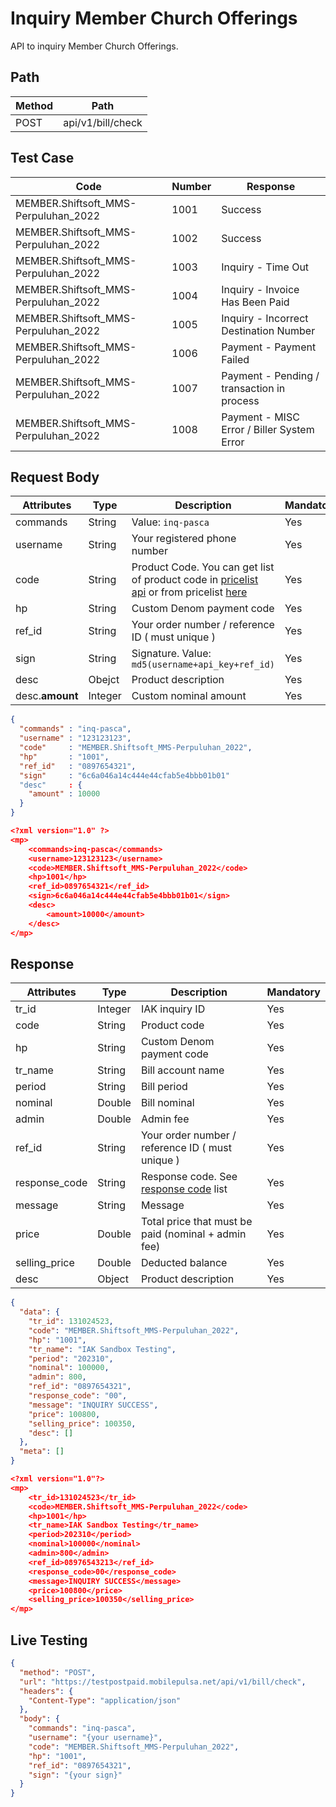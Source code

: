 # Inquiry Member Church Offerings

API to inquiry Member Church Offerings.

## Path

Method | Path 
---------|----------
 POST | api/v1/bill/check

## Test Case

Code | Number | Response 
---------|----------|---------
MEMBER.Shiftsoft_MMS-Perpuluhan_2022 | 1001 | Success
MEMBER.Shiftsoft_MMS-Perpuluhan_2022 | 1002 | Success
MEMBER.Shiftsoft_MMS-Perpuluhan_2022 | 1003 | Inquiry - Time Out
MEMBER.Shiftsoft_MMS-Perpuluhan_2022 | 1004 | Inquiry - Invoice Has Been Paid
MEMBER.Shiftsoft_MMS-Perpuluhan_2022 | 1005 | Inquiry - Incorrect Destination Number
MEMBER.Shiftsoft_MMS-Perpuluhan_2022 | 1006 | Payment - Payment Failed
MEMBER.Shiftsoft_MMS-Perpuluhan_2022 | 1007 | Payment - Pending / transaction in process
MEMBER.Shiftsoft_MMS-Perpuluhan_2022 | 1008 | Payment - MISC Error / Biller System Error

## Request Body

<!-- title: Request Attributes -->
Attributes | Type | Description | Mandatory
---------|----------|---------|----------
commands | String | Value: `inq-pasca` | Yes
username | String | Your registered phone number | Yes
code | String | Product Code. You can get list of product code in [pricelist api](../../price-list.md) or from pricelist [here](https://iak.id/webapp/pricelist) | Yes
hp | String | Custom Denom payment code | Yes
ref_id | String | Your order number / reference ID ( must unique ) | Yes
sign | String | Signature. Value: `md5(username+api_key+ref_id)` | Yes
desc | Obejct | Product description | Yes
desc.**amount** | Integer | Custom nominal amount | Yes

<!--
type: tab
title: JSON
-->

```json
{
  "commands" : "inq-pasca",
  "username" : "123123123",
  "code"     : "MEMBER.Shiftsoft_MMS-Perpuluhan_2022",
  "hp"       : "1001",
  "ref_id"   : "0897654321",
  "sign"     : "6c6a046a14c444e44cfab5e4bbb01b01"
  "desc"     : {
    "amount" : 10000
  }
}
```

<!--
type: tab
title: XML
-->

```json
<?xml version="1.0" ?>
<mp>
	<commands>inq-pasca</commands>
	<username>123123123</username>
	<code>MEMBER.Shiftsoft_MMS-Perpuluhan_2022</code>
	<hp>1001</hp>
	<ref_id>0897654321</ref_id>
	<sign>6c6a046a14c444e44cfab5e4bbb01b01</sign>
	<desc>
		<amount>10000</amount>
	</desc>
</mp>
```
<!-- type: tab-end -->

## Response

<!-- title: Response Attributes -->
Attributes | Type | Description | Mandatory
---------|----------|---------|----------
tr_id | Integer | IAK inquiry ID | Yes
code | String | Product code | Yes
hp | String | Custom Denom payment code | Yes
tr_name | String | Bill account name | Yes
period | String | Bill period | Yes
nominal | Double | Bill nominal | Yes
admin | Double | Admin fee | Yes
ref_id | String | Your order number / reference ID ( must unique ) | Yes
response_code | String | Response code. See [response code](../../../response-code.md) list | Yes
message | String | Message | Yes
price | Double | Total price that must be paid (nominal + admin fee) | Yes
selling_price | Double | Deducted balance | Yes
desc | Object | Product description | Yes

<!--
type: tab
title: JSON
-->

```json
{
  "data": {
    "tr_id": 131024523,
    "code": "MEMBER.Shiftsoft_MMS-Perpuluhan_2022",
    "hp": "1001",
    "tr_name": "IAK Sandbox Testing",
    "period": "202310",
    "nominal": 100000,
    "admin": 800,
    "ref_id": "0897654321",
    "response_code": "00",
    "message": "INQUIRY SUCCESS",
    "price": 100800,
    "selling_price": 100350,
    "desc": []
  },
  "meta": []
}
```

<!--
type: tab
title: XML
-->

```json
<?xml version="1.0"?>
<mp>
	<tr_id>131024523</tr_id>
	<code>MEMBER.Shiftsoft_MMS-Perpuluhan_2022</code>
	<hp>1001</hp>
	<tr_name>IAK Sandbox Testing</tr_name>
	<period>202310</period>
	<nominal>100000</nominal>
	<admin>800</admin>
	<ref_id>08976543213</ref_id>
	<response_code>00</response_code>
	<message>INQUIRY SUCCESS</message>
	<price>100800</price>
	<selling_price>100350</selling_price>
</mp>
```
<!-- type: tab-end -->

## Live Testing

```json http
{
  "method": "POST",
  "url": "https://testpostpaid.mobilepulsa.net/api/v1/bill/check",
  "headers": {
    "Content-Type": "application/json"
  },
  "body": {
    "commands": "inq-pasca",
    "username": "{your username}",
    "code": "MEMBER.Shiftsoft_MMS-Perpuluhan_2022",
    "hp": "1001",
    "ref_id": "0897654321",
    "sign": "{your sign}"
  }
}
```
